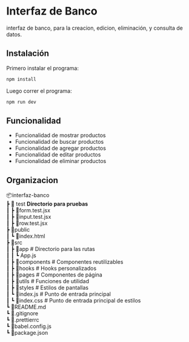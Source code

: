 # Interfaz de Banco

interfaz de banco, para la creacion, edicion, eliminación, y consulta de datos.

## Instalación

Primero instalar el programa:

```bash
npm install
```

Luego correr el programa:

```bash
npm run dev
```

## Funcionalidad

- Funcionalidad de mostrar productos
- Funcionalidad de buscar productos
- Funcionalidad de agregar productos
- Funcionalidad de editar productos
- Funcionalidad de eliminar productos

## Organizacion

📦interfaz-banco </br>
┣ 📂 test **Directorio para pruebas** </br>
┃ ┣ 📜form.test.jsx </br> 
┃ ┣ 📜input.test.jsx </br> 
┃ ┣ 📜row.test.jsx </br> 
┣ 📂public </br>
┃ ┗ 📜index.html </br>
┣ 📂src </br>
┃ ┣ 📂app # Directorio para las rutas </br>
┃ ┃ ┗ App.js </br> 
┃ ┣ 📂components # Componentes reutilizables </br>
┃ ┣ 📂hooks # Hooks personalizados </br>
┃ ┣ 📂pages # Componentes de página </br>
┃ ┣ 📂utils # Funciones de utilidad </br>
┃ ┣ 📂styles # Estilos de pantallas </br>
┃ ┗ 📜index.js # Punto de entrada principal </br>
┃ ┗ 📜index.css # Punto de entrada principal de estilos </br>
┗ 📜README.md </br>
┗ 📜.gitignore </br>
┗ 📜.prettierrc </br>
┗ 📜babel.config.js </br>
┗ 📜package.json </br>
